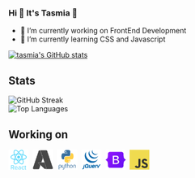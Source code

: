 ### Hi 👋 It's Tasmia 🌸

- 🔭 I’m currently working on FrontEnd Development
- 🌱 I’m currently learning  CSS and Javascript

[![tasmia's GitHub stats](https://github-readme-stats.vercel.app/api?username=errortax)](https://github.com/errortax/github-readme-stats)
<br>
   <link rel="stylesheet" href="https://cdn.jsdelivr.net/gh/devicons/devicon@v2.15.1/devicon.min.css">
<div id="stats">
  <h2>Stats</h2>
  <img src="https://streak-stats.demolab.com?user=errortax&theme=transparent&fire=EB5454" alt="GitHub Streak"/>
</div>
<div>
   <img src="https://github-readme-stats.vercel.app/api/top-langs/?username=errortax&layout=compact" alt="Top Languages"/>
</div>

  ## Working on

<div>
  <img src="https://github.com/devicons/devicon/blob/master/icons/react/react-original-wordmark.svg" title="React" alt="React" width="40" height="40"/>&nbsp;
  <img src="https://github.com/devicons/devicon/blob/master/icons/azure/azure-plain.svg" title="SF" alt="sf" width="40" height="40"/>&nbsp;
  <img src="https://github.com/devicons/devicon/blob/master/icons/python/python-original-wordmark.svg" title="Python" alt="Py" width="40" height="40"/>&nbsp;
   <img src="https://github.com/devicons/devicon/blob/master/icons/jquery/jquery-plain-wordmark.svg" title="JQuery" alt="JQuery" width="40" height="40"/>&nbsp;
  <img src="https://github.com/devicons/devicon/blob/master/icons/bootstrap/bootstrap-original.svg" title="bootstrap" alt="bootstrap" width="40" height="40"/>&nbsp;
  <img src="https://github.com/devicons/devicon/blob/master/icons/javascript/javascript-original.svg"  title="js" alt="Js" width="40" height="40"/>&nbsp;
</div>

<!--
**errortax/errortax** is a ✨ _special_ ✨ repository because its `README.md` (this file) appears on your GitHub profile.

Here are some ideas to get you started:


- 👯 I’m looking to collaborate on ...
- 🤔 I’m looking for help with ...
- 💬 Ask me about ...
- 📫 How to reach me:..
- 😄 Pronouns: ...
- ⚡ Fun fact: ...
-->

